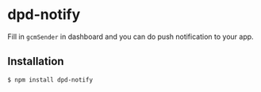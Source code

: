 dpd-notify
==========

Fill in `gcmSender` in dashboard and you can do push notification to your app.


Installation
------------

`$ npm install dpd-notify`
